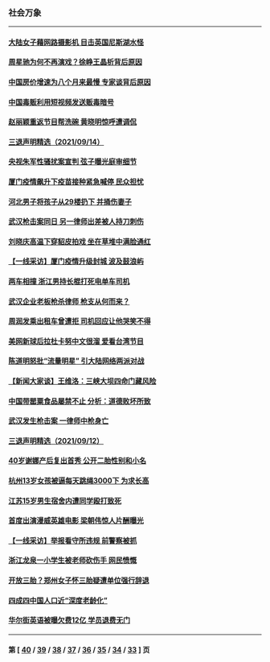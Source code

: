 ### 社会万象
---
#### [大陆女子藉网路摄影机 目击英国尼斯湖水怪](../../pages/ncid282/n13240906.md) 
#### [周星驰为何不再演戏？徐峥王晶析背后原因](../../pages/ncid282/n13239594.md) 
#### [中国房价增速为八个月来最慢 专家谈背后原因](../../pages/ncid282/n13237532.md) 
#### [中国毒贩利用短视频发送贩毒暗号](../../pages/ncid282/n13237448.md) 
#### [赵丽颖重返节目帮洗碗 黄晓明惊呼遭调侃](../../pages/ncid282/n13237195.md) 
#### [三退声明精选（2021/09/14）](../../pages/ncid282/n13237748.md) 
#### [央视朱军性骚扰案宣判 弦子曝光庭审细节](../../pages/ncid282/n13236862.md) 
#### [厦门疫情飙升下疫苗接种紧急喊停 民众担忧](../../pages/ncid282/n13236075.md) 
#### [河北男子将孩子从29楼扔下 并捅伤妻子](../../pages/ncid282/n13235837.md) 
#### [武汉枪击案同日 另一律师出差被人持刀刺伤](../../pages/ncid282/n13235101.md) 
#### [刘晓庆高温下穿貂皮拍戏 坐在草堆中满脸通红](../../pages/ncid282/n13234149.md) 
#### [【一线采访】厦门疫情升级封城 波及鼓浪屿](../../pages/ncid282/n13233108.md) 
#### [两车相撞 浙江男持长棍打死电单车司机](../../pages/ncid282/n13232772.md) 
#### [武汉企业老板枪杀律师 枪支从何而来？](../../pages/ncid282/n13232148.md) 
#### [周润发乘出租车曾遭拒 司机回应让他哭笑不得](../../pages/ncid282/n13231694.md) 
#### [美网新球后拉杜卡努中文很溜 爱看台湾节目](../../pages/ncid282/n13232116.md) 
#### [陈道明怒批“流量明星” 引大陆网络两派对战](../../pages/ncid282/n13228727.md) 
#### [【新闻大家谈】王维洛：三峡大坝四命门藏风险](../../pages/ncid282/n13229197.md) 
#### [中国带罂粟食品屡禁不止 分析：道德败坏所致](../../pages/ncid282/n13228787.md) 
#### [武汉发生枪击案 一律师中枪身亡](../../pages/ncid282/n13229556.md) 
#### [三退声明精选（2021/09/12）](../../pages/ncid282/n13228909.md) 
#### [40岁谢娜产后复出首秀 公开二胎性别和小名](../../pages/ncid282/n13228574.md) 
#### [杭州13岁女孩被逼每天跳绳3000下 为求长高](../../pages/ncid282/n13227503.md) 
#### [江苏15岁男生宿舍内遭同学殴打致死](../../pages/ncid282/n13226124.md) 
#### [首度出演漫威英雄电影 梁朝伟惊人片酬曝光](../../pages/ncid282/n13225106.md) 
#### [【一线采访】举报看守所违规 前警察被抓](../../pages/ncid282/n13221359.md) 
#### [浙江龙泉一小学生被老师砍伤手 网民愤慨](../../pages/ncid282/n13223949.md) 
#### [开放三胎？郑州女子怀三胎疑遭单位强行辞退](../../pages/ncid282/n13224172.md) 
#### [四成四中国人口近“深度老龄化”](../../pages/ncid282/n13223305.md) 
#### [华尔街英语被曝欠费12亿 学员退费无门](../../pages/ncid282/n13223517.md) 

---
#### 第 [ [40](./40.md) / [39](./39.md) / [38](./38.md) / [37](./37.md) / [36](./36.md) / [35](./35.md) / [34](./34.md) / [33](./33.md) ] 页
